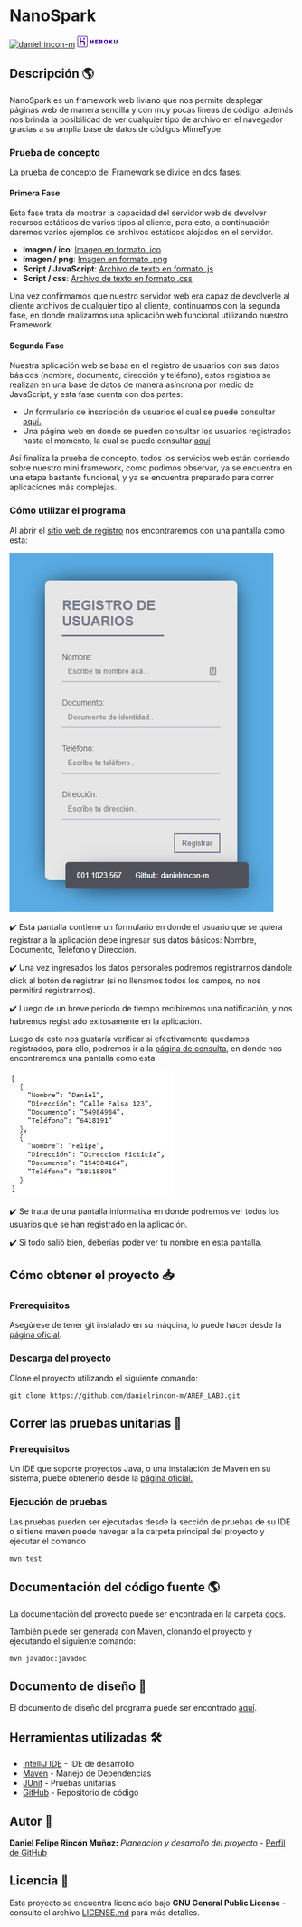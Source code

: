 # NanoSpark

[![danielrincon-m](https://circleci.com/gh/danielrincon-m/AREP_LAB3.svg?style=svg)](https://app.circleci.com/pipelines/github/danielrincon-m/AREP_LAB3)
[![Heroku](img/heroku_long.png)](https://nanospark.herokuapp.com/Apps/register)

## Descripción 🌎

NanoSpark es un framework web liviano que nos permite desplegar páginas web de manera sencilla y con muy pocas lineas de código,
además nos brinda la posibilidad de ver cualquier tipo de archivo en el navegador gracias a su amplia base de datos de
códigos MimeType. 

### Prueba de concepto

La prueba de concepto del Framework se divide en dos fases:

#### Primera Fase

Esta fase trata de mostrar la capacidad del servidor web de devolver recursos estáticos de varios tipos al cliente, 
para esto, a continuación daremos varios ejemplos de archivos estáticos alojados en el servidor.

- **Imagen / ico**: [Imagen en formato .ico](https://nanospark.herokuapp.com/favicon.ico)
- **Imagen / png**: [Imagen en formato .png](https://nanospark.herokuapp.com/static/img/future.png)
- **Script / JavaScript**: [Archivo de texto en formato .js](https://nanospark.herokuapp.com/static/js/get.js)
- **Script / css**: [Archivo de texto en formato .css](https://nanospark.herokuapp.com/static/css/main.css)

Una vez confirmamos que nuestro servidor web era capaz de devolverle al cliente archivos de cualquier tipo al cliente, continuamos
con la segunda fase, en donde realizamos una aplicación web funcional utilizando nuestro Framework.

#### Segunda Fase

Nuestra aplicación web se basa en el registro de usuarios con sus datos básicos (nombre, documento, dirección y teléfono),
estos registros se realizan en una base de datos de manera asíncrona por medio de JavaScript, y esta fase cuenta con dos partes:

- Un formulario de inscripción de usuarios el cual se puede consultar [aquí.](https://nanospark.herokuapp.com/Apps/register)
- Una página web en donde se pueden consultar los usuarios registrados hasta el momento, la cual se puede consultar
[aquí](https://nanospark.herokuapp.com/Apps/get)

Así finaliza la prueba de concepto, todos los servicios web están corriendo sobre nuestro mini framework, como pudimos
observar, ya se encuentra en una etapa bastante funcional, y ya se encuentra preparado para correr aplicaciones más complejas.

### Cómo utilizar el programa

Al abrir el [sitio web de registro](https://nanospark.herokuapp.com/Apps/register) nos encontraremos con una pantalla 
como esta:

![Pantalla Registro](img/PantallaRegistro.jpg)

✔️ Esta pantalla contiene un formulario en donde el usuario que se quiera registrar a la aplicación debe ingresar sus
datos básicos: Nombre, Documento, Teléfono y Dirección.

✔️ Una vez ingresados los datos personales podremos registrarnos dándole click al botón de registrar 
(si no llenamos todos los campos, no nos permitirá registrarnos).

✔️ Luego de un breve periodo de tiempo recibiremos una notificación, y nos habremos registrado exitosamente
en la aplicación.

Luego de esto nos gustaría verificar si efectivamente quedamos registrados, para ello, podremos ir a la
[página de consulta](https://nanospark.herokuapp.com/Apps/get), en donde nos encontraremos una pantalla como esta:

![Pantalla Consulta](img/PantallaConsulta.jpg)

✔️ Se trata de una pantalla informativa en donde podremos ver todos los usuarios que se han registrado en la aplicación. 

✔️ Si todo salió bien, deberías poder ver tu nombre en esta pantalla.

## Cómo obtener el proyecto 📥

### Prerequisitos

Asegúrese de tener git instalado en su máquina, lo puede hacer desde la [página oficial][gitLink].

### Descarga del proyecto

Clone el proyecto utilizando el siguiente comando:

```
git clone https://github.com/danielrincon-m/AREP_LAB3.git
```

## Correr las pruebas unitarias 🧪

### Prerequisitos

Un IDE que soporte proyectos Java, o una instalación de Maven en su sistema, puebe obtenerlo desde
la [página oficial.][mvnLink]

### Ejecución de pruebas

Las pruebas pueden ser ejecutadas desde la sección de pruebas de su IDE o si tiene maven puede navegar a la carpeta
principal del proyecto y ejecutar el comando

```
mvn test
```

## Documentación del código fuente 🌎

La documentación del proyecto puede ser encontrada en la carpeta [docs](/docs).

También puede ser generada con Maven, clonando el proyecto y ejecutando el siguiente comando:

```
mvn javadoc:javadoc
```

## Documento de diseño 📄

El documento de diseño del programa puede ser encontrado [aquí](Lab3_AREP.pdf).

## Herramientas utilizadas 🛠️

* [IntelliJ IDE](https://www.jetbrains.com/es-es/idea/download/) - IDE de desarrollo
* [Maven](https://maven.apache.org/) - Manejo de Dependencias
* [JUnit](https://junit.org/junit4/) - Pruebas unitarias
* [GitHub](https://github.com/) - Repositorio de código

## Autor 🧔

**Daniel Felipe Rincón Muñoz:** *Planeación y desarrollo del proyecto* -
[Perfil de GitHub](https://github.com/danielrincon-m)

## Licencia 🚀

Este proyecto se encuentra licenciado bajo **GNU General Public License** - consulte el archivo [LICENSE.md](LICENSE.md)
para más detalles.

<!-- 
## Acknowledgments 

* Hat tip to anyone whose code was used
* Inspiration
* etc
-->

[gitLink]: https://git-scm.com/downloads
[statsCalculator]: https://statscalculator.herokuapp.com/calculator/
[mvnLink]: https://maven.apache.org/download.cgi

